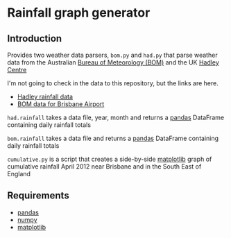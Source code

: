 # Rainfall graph generator

## Introduction

Provides two weather data parsers, `bom.py` and `had.py` that parse weather data from the Australian [Bureau of Meteorology (BOM)](http://www.bom.gov.au/) and the UK [Hadley Centre](http://www.metoffice.gov.uk/hadobs/hadukp/index.html)

I'm not going to check in the data to this repository, but the links are here. 

* [Hadley rainfall data](http://www.metoffice.gov.uk/hadobs/hadukp/data/download.html)
* [BOM data for Brisbane Airport](http://www.bom.gov.au/climate/dwo/IDCJDW4020.latest.shtml)

`had.rainfall` takes a data file, year, month and returns a [pandas][] DataFrame containing daily rainfall totals 

`bom.rainfall` takes a data file and returns a [pandas][] DataFrame containing daily rainfall totals

`cumulative.py` is a script that creates a side-by-side [matplotlib][] graph of cumulative rainfall April 2012 near Brisbane and in the South East of England

## Requirements

* [pandas][]
* [numpy][]
* [matplotlib][]

[pandas]: http://pandas.pydata.org/
[numpy]: http://numpy.scipy.org/
[matplotlib]: http://matplotlib.sourceforge.net/
